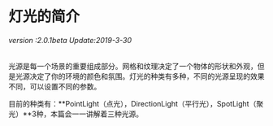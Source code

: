 # 灯光的简介

###### *version :2.0.1beta   Update:2019-3-30*

​	光源是每一个场景的重要组成部分。网格和纹理决定了一个物体的形状和外观，但是光源决定了你的环境的颜色和氛围。灯光的种类有多种，不同的光源呈现的效果不同，可以设置不同的参数。

​	目前的种类有：**PointLight（点光），DirectionLight（平行光），SpotLight（聚光）**3种，本篇会一一讲解着三种光源。
